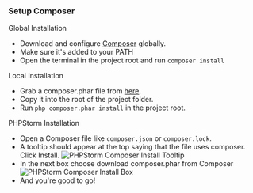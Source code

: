 ### Setup Composer
Global Installation
- Download and configure [Composer](https://getcomposer.org/doc/00-intro.md) globally.
- Make sure it's added to your PATH
- Open the terminal in the project root and run `composer install`

Local Installation
- Grab a composer.phar file from [here](https://getcomposer.org/download/).
- Copy it into the root of the project folder.
- Run `php composer.phar install` in the project root.

PHPStorm Installation
- Open a Composer file like `composer.json` or `composer.lock`.
- A tooltip should appear at the top saying that the file uses composer. Click Install.
![PHPStorm Composer Install Tooltip](https://lh4.googleusercontent.com/iwfhFLpVdnGus0mDbuIZMzHAiWV5luelW66MAJaM_q9GZgFwd57D9N57xQU3kf8tDlGcchzs5TXPphRdEZk=w1056-h640-rw)
- In the next box choose download composer.phar from Composer
![PHPStorm Composer Install Box](https://lh6.googleusercontent.com/3bA9nEgvNog0geXMwrc6M7B5jfjAAKDKuAlAmshE6nv-vqNYDohNmW_PRqzSU7KTM8LomGBqWIgqRPelxYk=w1056-h680)
- And you're good to go!
